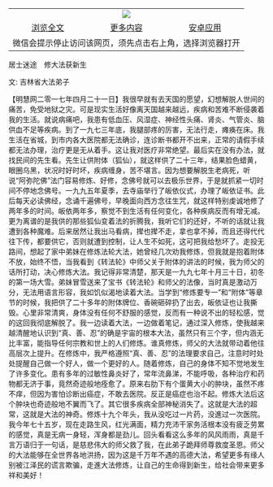 

<table>
  <tr>
    <td align="center" colspan="3">
      <a href="https://github.com/ogate/ogate/blob/master/README.md"><img src="https://cloud.githubusercontent.com/assets/11880933/13434984/f430fae2-e012-11e5-814f-c2df1e82b247.jpg"/></a>
    </td>
  </tr>
  <tr>
    <td align="center">
      <a href="https://s3.ap-south-1.amazonaws.com/ogatem/oGate.htm?c818281&from=oNote">浏览全文</a>
    </td>
    <td align="center">
      <a href="https://s3.ap-south-1.amazonaws.com/ogatem/oGate.htm?from=oNote">更多内容</a>
    </td>
    <td align="center">
      <a href="https://raw.githubusercontent.com/ogate/up/master/ogate.apk">安卓应用</a>
    </td>
  </tr>
  <tr>
    <td align="center" colspan="3">
      微信会提示停止访问该网页，须先点击右上角，选择浏览器打开
    </td>
  </tr>
</table>    


居士迷途　修大法获新生


文: 吉林省大法弟子




【明慧网二零一七年四月二十一日】我很早就有去天国的愿望，幻想解脱人世间的痛苦，免受地狱之灾。可是现实生活好像离天国越来越远，疾病和苦难不断侵袭着我的生活。就说病痛吧，我患有低血压、风湿症、神经性头痛、肾炎、气管炎、脑供血不足等疾病。到了一九七三年底，我腿部疼的厉害，无法行走，瘫痪在床。我生活在省城，到市内各大医院都无法确诊，连诊断书都开不出来，正常的请假手续都无法办理，治疗更是无从着手。这让我对医疗非常绝望。最后实在没有办法，就找民间的先生看。先生让供附体（狐仙），就这样供了二十三年，结果脸色蜡黄，眼圈乌黑，状况时好时坏，疾病缠身，苦不堪言。因为想要解脱生老病死，听说“阿弥陀佛”法门容易修炼、好修，念佛号就可以去极乐世界，于是就抓紧一切时间不停地念佛号。一九九五年夏季，去寺庙举行了皈依仪式，办理了皈依证书。此后每天必读佛经，念诵千遍佛号，早晚面向西方念往生咒，就这样特别虔诚地修了两年多的时间。皈依两年多，察觉不到生活有任何变化，各种疾病反而有增无减。更为离谱的是我供的那些狐仙变着法的折腾我，我听它们的还好，不听的话就让我遭到各种魔难。后来居然让我出马看病，撵也撵不走，拿也拿不掉，而且还得代代往下传，都要供它，否则就遭到控制，让人生不如死，这可把我给愁坏了。走投无路间，想起了家中弟妹在修炼法轮大法，她曾经几次劝我修炼，但我就是抱着附体不放，始终不悟，当我看到《转法轮》中师父关于附体的讲法的时候，我为师父的话所打动，决心修炼大法。我记得非常清楚，那天是一九九七年十月三十日，初冬的第一场大雪。弟妹冒雪送来了宝书《转法轮》和师父的法像，当时真是激动万分，无法用语言形容，我如饥似渴地读着大法。当学到“修炼要专一”和“附体”等章节的时候，我把供了二十多年的附体牌位、香碗砸碎扔了出去，皈依证也让我撕毁。心里非常清爽，身体没有任何不舒服的感觉，反而有一种说不出的轻松感，觉的这回我彻底解脱了。我一边读着大法，一边做着笔记，通过深入修炼，使我越来越清醒地认识到“真、善、忍”的确是宇宙的根本大法，虽然只有三个字，但内涵无比丰富，能指导任何宗教和世上的人们修炼。谁真修炼，师父的大法就带动着他往高层次上提升。在修炼中，我严格遵照“真、善、忍”的法理要求自己，注意时时处处提醒自己做一个好人，做一个更好的人。随着修炼，自己的身体不知不觉地发生了许多变化。患有多年的过敏性鼻炎好了，常年流鼻涕，不能呼吸，各种治疗和药物都无济于事，竟然奇迹般地痊愈了。原来右肋下有个蛋黄大小的肿块，虽然不疼不痒，但因为害怕诊断出癌症，不敢去医院。反正是癌症也治不起。修炼大法后这个肿块也奇迹般地不翼而飞了。其它很多疾病全部神秘消失了。这就是大法的超常，这就是大法的神奇。修炼十九个年头，我从没吃过一片药，没進过一次医院。我今年七十五岁，现在走路生风，红光满面，精力充沛干家务活根本没有疲乏劳累的感觉，真是无病一身轻，浑身都是劲儿。回头看看这么多年的风风雨雨，真是千言万语归于一句话，是慈悲伟大的师父救了我，在此弟子跪拜师尊救度圣恩。师父的大法能够在全世界各地洪扬，因为这是千万年不遇的高德大法，希望更多有缘人别被江泽民的谎言欺骗，走進大法修炼，让自己的生命得到新生，给社会带来更多祥和美好！


